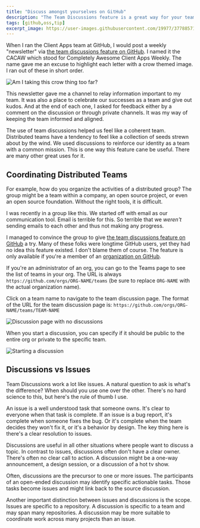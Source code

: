 ```yaml
---
title: "Discuss amongst yourselves on GitHub"
description: "The Team Discussions feature is a great way for your team to have open ended discussions on GitHub without having to leave GitHub."
tags: [github,oss,tip]
excerpt_image: https://user-images.githubusercontent.com/19977/37788571-fa91d55e-2dbe-11e8-961d-f8f13ad65b2e.jpg
---
```


When I ran the Client Apps team at GitHub, I would post a weekly "newsletter" via [the team discussions feature on GitHub](https://help.github.com/en/articles/about-team-discussions). I named it the CACAW which stood for Completely Awesome Client Apps Weekly. The name gave me an excuse to highlight each letter with a crow themed image. I ran out of these in short order.

![Am I taking this crow thing too far?](https://user-images.githubusercontent.com/19977/37788571-fa91d55e-2dbe-11e8-961d-f8f13ad65b2e.jpg)

This newsletter gave me a channel to relay information important to my team. It was also a place to celebrate our successes as a team and give out kudos. And at the end of each one, I asked for feedback either by a comment on the discussion or through private channels. It was my way of keeping the team informed and aligned.

The use of team discussions helped us feel like a coherent team. Distributed teams have a tendency to feel like a collection of seeds strewn about by the wind. We used discussions to reinforce our identity as a team with a common mission. This is one way this feature cane be useful. There are many other great uses for it.

## Coordinating Distributed Teams

For example, how do you organize the activities of a distributed group? The group might be a team within a company, an open source project, or even an open source foundation. Without the right tools, it is difficult.

I was recently in a group like this. We started off with email as our communication tool. Email is terrible for this. So terrible that we _weren't_ sending emails to each other and thus not making any progress.

I managed to convince the group to give [the team discussions feature on GitHub](https://help.github.com/en/articles/about-team-discussions) a try. Many of these folks were longtime GitHub users, yet they had no idea this feature existed. I don't blame them of course. The feature is only available if you're a member of an [organization on GitHub](https://help.github.com/en/articles/about-organizations).

If you're an administrator of an org, you can go to the Teams page to see the list of teams in your org. The URL is always `https://github.com/orgs/ORG-NAME/teams` (be sure to replace `ORG-NAME` with the actual organization name).

Click on a team name to navigate to the team discussion page. The format of the URL for the team discussion page is: `https://github.com/orgs/ORG-NAME/teams/TEAM-NAME`

![Discussion page with no discussions](https://user-images.githubusercontent.com/19977/58995077-99bb7c00-87a7-11e9-85b6-4a57270e1c95.png)

When you start a discussion, you can specify if it should be public to the entire org or private to the specific team.

![Starting a discussion](https://user-images.githubusercontent.com/19977/58995127-cb344780-87a7-11e9-9c0a-cd242bc2f81e.png)

## Discussions vs Issues

Team Discussions work a lot like issues. A natural question to ask is what's the difference? When should you use one over the other. There's no hard science to this, but here's the rule of thumb I use.

An issue is a well understood task that someone owns. It's clear to everyone when that task is complete. If an issue is a bug report, it's complete when someone fixes the bug. Or it's complete when the team decides they won't fix it, or it's a behavior by design. The key thing here is there's a clear resolution to issues.

Discussions are useful in all other situations where people want to discuss a topic. In contrast to issues, discussions often don't have a clear owner. There's often no clear call to action. A discussion might  be a one-way announcement, a design session, or a discussion of a hot tv show.

Often, discussions are the precursor to one or more issues. The participants of an open-ended discussion may identify specific actionable tasks. Those tasks become issues and might link back to the source discussion.

Another important distinction between issues and discussions is the scope. Issues are specific to a repository. A discussion is specific to a team and may span many repositories. A discussion may be more suitable to coordinate work across many projects than an issue.

